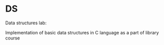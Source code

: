 # DS
Data structures lab:

Implementation of basic data structures in C language as a part of library course
